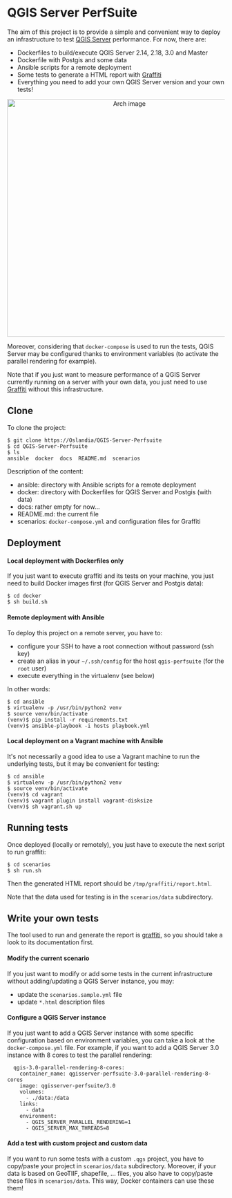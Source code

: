 # QGIS Server PerfSuite

The aim of this project is to provide a simple and convenient way to deploy an
infrastructure to test [QGIS Server](https://github.com/qgis/QGIS) performance.
For now, there are:
- Dockerfiles to build/execute QGIS Server 2.14, 2.18, 3.0 and Master
- Dockerfile with Postgis and some data
- Ansible scripts for a remote deployment
- Some tests to generate a HTML report with [Graffiti](https://github.com/pblottiere/graffiti)
- Everything you need to add your own QGIS Server version and your own tests!

<p align="center">
  <img src="https://github.com/Oslandia/QGIS-Server-PerfSuite/blob/master/docs/arch.png" width="550" title="Arch image">
</p>

Moreover, considering that `docker-compose` is used to run the tests, QGIS
Server may be configured thanks to environment variables (to activate the
parallel rendering for example).

Note that if you just want to measure performance of a QGIS Server currently
running on a server with your own data, you just need to use [Graffiti](https://github.com/pblottiere/graffiti) without
this infrastructure.

## Clone

To clone the project:

```
$ git clone https://Oslandia/QGIS-Server-Perfsuite
$ cd QGIS-Server-Perfsuite
$ ls
ansible  docker  docs  README.md  scenarios
```

Description of the content:
- ansible: directory with Ansible scripts for a remote deployment
- docker: directory with Dockerfiles for QGIS Server and Postgis (with data)
- docs: rather empty for now...
- README.md: the current file
- scenarios: `docker-compose.yml` and configuration files for Graffiti

## Deployment

#### Local deployment with Dockerfiles only

If you just want to execute graffiti and its tests on your machine, you just
need to build Docker images first (for QGIS Server and Postgis data):

```
$ cd docker
$ sh build.sh
```

#### Remote deployment with Ansible

To deploy this project on a remote server, you have to:
- configure your SSH to have a root connection without password (ssh key)
- create an alias in your `~/.ssh/config` for the host `qgis-perfsuite` (for
  the `root` user)
- execute everything in the virtualenv (see below)

In other words:

```
$ cd ansible
$ virtualenv -p /usr/bin/python2 venv
$ source venv/bin/activate
(venv)$ pip install -r requirements.txt
(venv)$ ansible-playbook -i hosts playbook.yml
```

#### Local deployment on a Vagrant machine with Ansible

It's not necessarily a good idea to use a Vagrant machine to run the underlying
tests, but it may be convenient for testing:

```
$ cd ansible
$ virtualenv -p /usr/bin/python2 venv
$ source venv/bin/activate
(venv)$ cd vagrant
(venv)$ vagrant plugin install vagrant-disksize
(venv)$ sh vagrant.sh up
```

## Running tests

Once deployed (locally or remotely), you just have to execute the next script
to run graffiti:

```
$ cd scenarios
$ sh run.sh
```

Then the generated HTML report should be `/tmp/graffiti/report.html`.

Note that the data used for testing is in the `scenarios/data` subdirectory.

## Write your own tests

The tool used to run and generate the report is
[graffiti](https://pblottiere/graffiti), so you should take a look to its
documentation first.

#### Modify the current scenario

If you just want to modify or add some tests in the current infrastructure
without adding/updating a QGIS Server instance, you may:
- update the `scenarios.sample.yml` file
- update `*.html` description files

#### Configure a QGIS Server instance

If you just want to add a QGIS Server instance with some specific configuration
based on environment variables, you can take a look at the `docker-compose.yml`
file. For example, if you want to add a QGIS Server 3.0 instance with 8 cores
to test the parallel rendering:

```
  qgis-3.0-parallel-rendering-8-cores:
    container_name: qgisserver-perfsuite-3.0-parallel-rendering-8-cores
    image: qgisserver-perfsuite/3.0
    volumes:
      - ./data:/data
    links:
      - data
    environment:
      - QGIS_SERVER_PARALLEL_RENDERING=1
      - QGIS_SERVER_MAX_THREADS=8
```

#### Add a test with custom project and custom data

If you want to run some tests with a custom `.qgs` project, you have to
copy/paste your project in `scenarios/data` subdirectory. Moreover, if your
data is based on GeoTIIF, shapefile, ... files, you also have to copy/paste
these files in `scenarios/data`. This way, Docker containers can use these
them!
